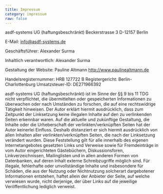 ```yaml
---
title: Impressum
category: impressum
raw: false
---
```

asdf-systems UG (haftungsbeschränkt)
Beckerstrasse 3
D-12157 Berlin

E-Mail: <info@asdf-systems.de>

Geschäftsführer: Alexander Surma

Inhaltlich verantwortlich: Alexander Surma

Gestaltung der Website: Pauline Altmann
<http://www.paulinealtmann.de>

Handelsregisternummer: HRB 127722 B
Registergericht: Berlin-Charlottenburg
Umsatzsteuer-ID: DE271966392


asdf-systems UG (haftungsbeschränkt) ist im Sinne der §§ 9 bis 11 TDG nicht verpflichtet, die übermittelten oder gespeicherten Informationen zu überwachen oder nach Umständen zu forschen, die auf eine rechtswidrige Tätigkeit hinweisen. Der Autor erklärt hiermit ausdrücklich, dass zum Zeitpunkt der Linksetzung keine illegalen Inhalte auf den zu verlinkenden Seiten erkennbar waren. Auf die aktuelle und zukünftige Gestaltung, die Inhalte oder die Urheberschaft der verlinkten/verknüpften Seiten hat der Autor keinerlei Einfluss. Deshalb distanziert er sich hiermit ausdrücklich von allen Inhalten aller verlinkten/verknüpften Seiten, die nach der Linksetzung verändert wurden. Diese Feststellung gilt für alle innerhalb des eigenen Internetangebotes gesetzten Links und Verweise sowie für Fremdeinträge in vom Autor eingerichteten Gästebüchern, Diskussionsforen, Linkverzeichnissen, Mailinglisten und in allen anderen Formen von Datenbanken, auf deren Inhalt externe Schreibzugriffe möglich sind. Für illegale, fehlerhafte oder unvollständige Inhalte und insbesondere für Schäden, die aus der Nutzung oder Nichtnutzung solcherart dargebotener Informationen entstehen, haftet allein der Anbieter der Seite, auf welche verwiesen wurde, nicht derjenige, der über Links auf die jeweilige Veröffentlichung lediglich verweist.
